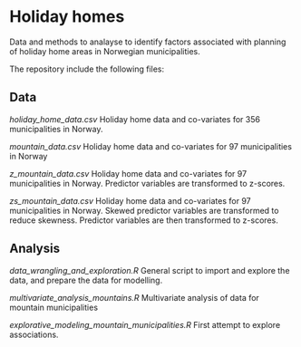 # Holiday homes
Data and methods to analayse to identify factors associated with planning of holiday home areas in Norwegian municipalities. 

The repository include the following files: 

## Data
*holiday_home_data.csv* 
  Holiday home data and co-variates for 356 municipalities in Norway.

*mountain_data.csv* Holiday home data and co-variates for 97 municipalities in Norway

*z_mountain_data.csv* Holiday home data and co-variates for 97 municipalities in Norway. Predictor variables are transformed to z-scores.

*zs_mountain_data.csv* Holiday home data and co-variates for 97 municipalities in Norway. Skewed predictor variables are transformed to reduce skewness. Predictor variables are then transformed to z-scores.

## Analysis

*data_wrangling_and_exploration.R* General script to import and explore the data, and prepare the data for modelling. 

*multivariate_analysis_mountains.R* Multivariate analysis of data for mountain municipalities

*explorative_modeling_mountain_municipalities.R* First attempt to explore associations.

